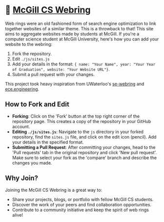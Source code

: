 # 💍 [McGill CS Webring](http://mcgillcswebring.pages.dev/)

Web rings were an old fashioned form of search engine optimization to link together websites of a similar theme. This is a throwback to that! This site aims to aggregate websites made by students at McGill. If you're a computer science student at McGill University, here's how you can add your website to the webring:

1. Fork the repository.
2. Edit `./js/sites.js`
3. Add your details in the format: `{ name: "Your Name", year: "Your Year of Graduation", website: "Your Website URL"}`.
4. Submit a pull request with your changes.

This project took heavy inspiration from UWaterloo's [se-webring](https://github.com/simcard0000/se-webring/tree/main?tab=readme-ov-file#whats-a-webring) and [ece.engineering](https://github.com/roozbehali/ece_webring).

## How to Fork and Edit

- **Forking**: Click on the 'Fork' button at the top right corner of the repository page. This creates a copy of the repository in your GitHub account.
- **Editing `./js/sites.js`**: Navigate to the `js` directory in your forked repository, find the `sites.js` file, and click on the edit icon (pencil). Add your details in the specified format.
- **Submitting a Pull Request**: After committing your changes, head to the 'Pull requests' tab in the original repository and click 'New pull request'. Make sure to select your fork as the 'compare' branch and describe the changes you made.

## Why Join?

Joining the McGill CS Webring is a great way to:
- Share your projects, blogs, or portfolio with fellow McGill CS students.
- Discover the work of your peers and find collaboration opportunities.
- Contribute to a community initiative and keep the spirit of web rings alive!

